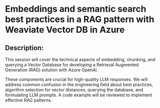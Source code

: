 # Embeddings and semantic search best practices in a RAG pattern with Weaviate Vector DB in Azure

## Description:

This session will cover the technical aspects of embedding, chunking, and querying a Vector Database for developing a Retrieval Augmented Generation (RAG) solution with Azure OpenAI.

These components are crucial for high-quality LLM responses. We will address common confusion in the engineering field about best practices, algorithm selection for vector distances, querying the database, and formulating LLM prompts. A code example will be reviewed to implement effective RAG patterns.
